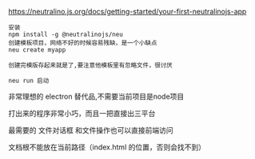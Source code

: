 
https://neutralino.js.org/docs/getting-started/your-first-neutralinojs-app

```
安装
npm install -g @neutralinojs/neu
创建模板项目，网络不好的时候容易残缺，是一个小缺点
neu create myapp

创建完模版存起来就是了,要注意他模板里有忽略文件，很讨厌

neu run 启动
```
非常理想的 electron 替代品,不需要当前项目是node项目

打出来的程序非常小巧，而且一把直接出三平台

最需要的 文件对话框 和文件操作也可以直接前端访问

文档根不能放在当前路径（index.html 的位置，否则会找不到）